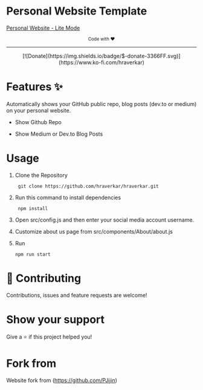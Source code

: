 # Personal Website Template

[Personal Website - Lite Mode](https://i.imgur.com/3lbHQrh.png)
<p align="center"><sub>Code with ♥️</sub></p>

---
<p  align="center">
<a>[![Donate](https://img.shields.io/badge/$-donate-3366FF.svg)](https://www.ko-fi.com/hraverkar) </a>
</p>

# Features ✨

Automatically shows your GitHub public repo, blog posts (dev.to or medium) on your personal website.

-   Show Github Repo

-   Show Medium or Dev.to Blog Posts

# Usage

1. Clone the Repository

    ```
     git clone https://github.com/hraverkar/hraverkar.git
    ```

2. Run this command to install dependencies

    ```
     npm install
    ```

3. Open src/config.js and then enter your social media account username.

4. Customize about us page from src/components/About/about.js

5. Run

    ```
    npm run start
    ```


# 🤝 Contributing

Contributions, issues and feature requests are welcome!

# Show your support

Give a ⭐️ if this project helped you!

# Fork from 

Website fork from (https://github.com/PJijin)
